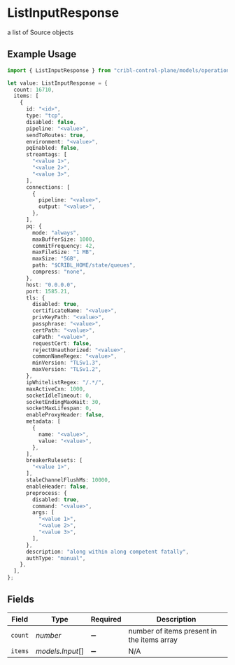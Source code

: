 # ListInputResponse

a list of Source objects

## Example Usage

```typescript
import { ListInputResponse } from "cribl-control-plane/models/operations";

let value: ListInputResponse = {
  count: 16710,
  items: [
    {
      id: "<id>",
      type: "tcp",
      disabled: false,
      pipeline: "<value>",
      sendToRoutes: true,
      environment: "<value>",
      pqEnabled: false,
      streamtags: [
        "<value 1>",
        "<value 2>",
        "<value 3>",
      ],
      connections: [
        {
          pipeline: "<value>",
          output: "<value>",
        },
      ],
      pq: {
        mode: "always",
        maxBufferSize: 1000,
        commitFrequency: 42,
        maxFileSize: "1 MB",
        maxSize: "5GB",
        path: "$CRIBL_HOME/state/queues",
        compress: "none",
      },
      host: "0.0.0.0",
      port: 1585.21,
      tls: {
        disabled: true,
        certificateName: "<value>",
        privKeyPath: "<value>",
        passphrase: "<value>",
        certPath: "<value>",
        caPath: "<value>",
        requestCert: false,
        rejectUnauthorized: "<value>",
        commonNameRegex: "<value>",
        minVersion: "TLSv1.3",
        maxVersion: "TLSv1.2",
      },
      ipWhitelistRegex: "/.*/",
      maxActiveCxn: 1000,
      socketIdleTimeout: 0,
      socketEndingMaxWait: 30,
      socketMaxLifespan: 0,
      enableProxyHeader: false,
      metadata: [
        {
          name: "<value>",
          value: "<value>",
        },
      ],
      breakerRulesets: [
        "<value 1>",
      ],
      staleChannelFlushMs: 10000,
      enableHeader: false,
      preprocess: {
        disabled: true,
        command: "<value>",
        args: [
          "<value 1>",
          "<value 2>",
          "<value 3>",
        ],
      },
      description: "along within along competent fatally",
      authType: "manual",
    },
  ],
};
```

## Fields

| Field                                      | Type                                       | Required                                   | Description                                |
| ------------------------------------------ | ------------------------------------------ | ------------------------------------------ | ------------------------------------------ |
| `count`                                    | *number*                                   | :heavy_minus_sign:                         | number of items present in the items array |
| `items`                                    | *models.Input*[]                           | :heavy_minus_sign:                         | N/A                                        |